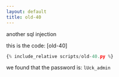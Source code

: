 ```yaml
---
layout: default
title: old-40
---
```




another sql injection

this is the code: [old-40]
```scripts/old-40.py
{% include_relative scripts/old-40.py %}
```


we found that the password is: `lUck_admin`

